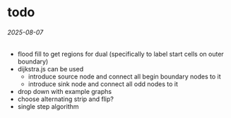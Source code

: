 todo
===

###### 2025-08-07

* flood fill to get regions for dual (specifically to label start
  cells on outer boundary)
* dijkstra.js can be used
  - introduce source node and connect all begin boundary nodes to it
  - introduce sink node and connect all odd nodes to it
* drop down with example graphs
* choose alternating strip and flip?
* single step algorithm
